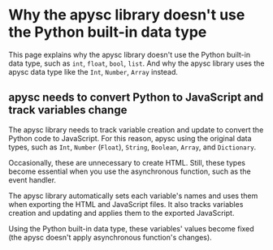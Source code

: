 # Why the apysc library doesn't use the Python built-in data type

This page explains why the apysc library doesn't use the Python built-in data type, such as `int`\, `float`\, `bool`\, `list`\. And why the apysc library uses the apysc data type like the `Int`\, `Number`\, `Array` instead.

## apysc needs to convert Python to JavaScript and track variables change

The apysc library needs to track variable creation and update to convert the Python code to JavaScript. For this reason, apysc using the original data types, such as `Int`\, `Number` (`Float`), `String`\, `Boolean`\, `Array`\, and `Dictionary`.

Occasionally, these are unnecessary to create HTML. Still, these types become essential when you use the asynchronous function, such as the event handler.

The apysc library automatically sets each variable's names and uses them when exporting the HTML and JavaScript files. It also tracks variables creation and updating and applies them to the exported JavaScript.

Using the Python built-in data type, these variables' values become fixed (the apysc doesn't apply asynchronous function's changes).